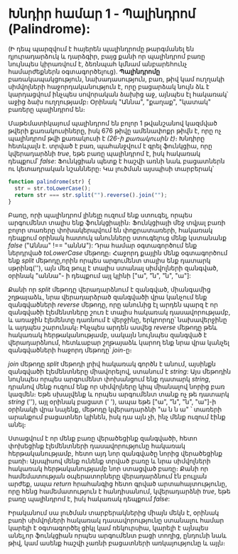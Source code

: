 # Խնդիր համար 1 - Պալինդրոմ (Palindrome):

(Ի դեպ պարզվում է հայերեն պալինդրոմը թարգմանել են դյուրադարձուկ և դարձգիր, բայց քանի որ պալինդրոմ բառը նույնպես կիրառվում է, ձեռնպահ կմնամ անբարեհունչ համարժեքներն օգտագործելուց)․ **Պալինդրոմը** բառակապակցություն, նախադասություն, բառ, թիվ կամ ուղղակի սիմվոլների հաջորդականություն է, որը բացարձակ նույն ձև է կարդացվում ինչպես սովորական ձախից աջ, այնպես էլ հակառակ՝ աջից ձախ ուղղությամբ։ Օրինակ "Աննա", "քաղաք", "կատակ" բառերը պալինդրոմ են։

Մաթեմատիկայում պալինդրոմ են բոլոր 1 թվանշանով կազմված թվերի քառակուսիները, իսկ 676 թիվը ամենափոքր թիվն է, որը ոչ պալինդրոմ թվի քառակուսի է _(26-ի քառակուսին է)_։ Խնդիրը հետևյալն է․ տրված է բառ, պահանջվում է գրել ֆունկցիա, որը կվերադարձնի _true_, եթե բառը պալինդրոմ է, իսկ հակառակ դեպքում՝ _false_: Ֆունկցիան պետք է հաշվի առնի նաև բացատներն ու կետադրական նշանները։ Կա լուծման այսպիսի տարբերակ՝

```js
function palindrome(str) {
  str = str.toLowerCase();
  return str === str.split("").reverse().join("");
}
```

Բառը, որի պալինդրոմ լինելը ուզում ենք ստուգել, որպես արգումենտ տալիս ենք ֆունկցիային։ Ֆունկցիայի մեջ տվյալ բառի բոլոր տառերը փոխակերպվում են փոքրատառերի, հակառակ դեպքում օրինակ հատուկ անունները ստուգելուց մենք կստանանք _false_ ("Աննա" !== "աննԱ"): Դրա համար օգտագործում ենք ներդրված _toLowerCase_ մեթոդը։ Հաջորդ քայլին մենք օգտագործում ենք _split_ մեթոդը,որին որպես արգումենտ տալիս ենք դատարկ սթրինգ(''), այն մեզ թույլ է տալիս ստանալ սիմվոլների զանգված, օրինակ "աննա"- ի դեպքում այլ կլինի ["ա", "ն", "ն", "ա"]:

Քանի որ _split_ մեթոդը վերադարձնում է զանգված, միանգամից շղթայաձև, նրա վերադարձրած զանգվածի վրա կանչում ենք զանգվածների _reverse_ մեթոդը, որը անունից էլ արդեն պարզ է որ զանգվածի էլեմենտները շուռ է տալիս հակառակ դասավորությամբ, և առաջին էլեմենտը դառնում է վերջինը, երկրորդը՝ նախավերջինը և այդպես շարունակ։ Ինչպես արդեն ասվեց _reverse_ մեթոդը թեև հակառակ հերթականությամբ, սակայն նույնպես զանգված է վերադարձնում, հետևաբար շղթայաձև կարող ենք նրա վրա կանչել զանգվածների հաջորդ մեթոդը՝ _join_-ը։

_join_ մեթոդը _split_ մեթոդի լրիվ հակառակ գործն է անում, այսինքն զանգվածի էլեմենտները միավորելով, ստանում է _string_: Այս մեթոդին նույնպես որպես արգումենտ փոխանցում ենք դատարկ _string_, դրանով մենք ուզում ենք որ սիմվոլները կիպ միանալով նորից բառ կազմեն։ Եթե սխալվենք և որպես արգումենտ տանք ոչ թե դատարկ _string_ (''), այլ օրինակ բացատ (' '), ապա եթե ["ա", "ն", "ն", "ա"]-ի օրինակի վրա նայենք, մեթոդը կվերադարձնի "ա ն ն ա" ՝ տառերի արանքում բացատներ կլինեն, իսկ դա այն չի, ինչ մենք ուզում էինք անել։

Ստացվում է որ մենք բառը վերածեցինք զանգվածի, հետո փոխեցինք էլեմենտների դասավորությունը հակառակ հերթականությամբ, հետո այդ նոր զանգվածը նորից վերածեցինք բառի։ Այսպիսով մենք ունենք տրված բառը և նրա սիմվոլների հակառակ հերթականությամբ նոր ստացված բառը։ Քանի որ համեմատության օպերատորները վերադարձնում էն բուլյան արժեք, ապա _return_ հրահանգից հետո գրված արտահայտությունը, որը հենց համեմատություն է հանդիսանում, կվերադարձնի _true_, եթե բառը պալինդրոմ է, իսկ հակառակ դեպքում _false_:

Իրականում սա լուծման տարբերակներից միայն մեկն է, օրինակ բառի սիմվոլների հակառակ դասավորությունը ստանալու համար կարելի է օգտագործել ցիկլ կամ ռեկուրսիա, կարելի է այնպես անել,որ ֆունկցիան որպես արգումենտ բացի տողից, ընդունի նաև թիվ, կամ ասենք հաշվի չառնի բացատների առկայությունը և այլն։

